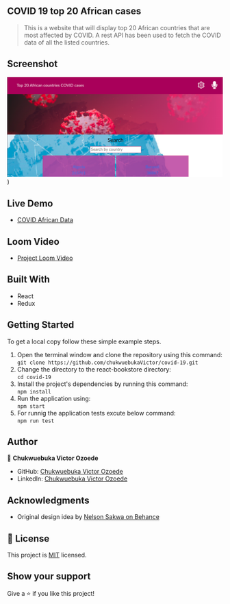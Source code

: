 ## COVID 19 top 20 African cases

> This is a website that will display top 20 African countries that are most affected by COVID. A rest API has been used to fetch the COVID data of all the listed countries.

## Screenshot

![screenshot](/src/components/img/covid-app.png))

## Live Demo

- [COVID African Data](https://victor-covid-19-app.netlify.app/)

## Loom Video

- [Project Loom Video](https://www.loom.com/share/8972d573f2f14cc6be9b05f2/)

## Built With

- React
- Redux

## Getting Started

To get a local copy follow these simple example steps.  

1. Open the terminal window and clone the repository using this command:  
`git clone https://github.com/chukwuebukaVictor/covid-19.git` 
2. Change the directory to the react-bookstore directory:  
`cd covid-19`  
3. Install the project's dependencies by running this command:   
`npm install`   
4. Run the application using:  
`npm start`  
5. For runnig the application tests excute below command:   
`npm run test`
## Author

👤 **Chukwuebuka Victor Ozoede**

- GitHub: [Chukwuebuka Victor Ozoede](https://github.com/chukwuebukaVictor)
- LinkedIn: [Chukwuebuka Victor Ozoede](https://www.linkedin.com/in/chukwuebuka-victor-ozoede/)

## Acknowledgments

- Original design idea by [Nelson Sakwa on Behance](https://www.behance.net/sakwadesignstudio)

## 📝 License

This project is [MIT](./LICENSE.md) licensed.

## Show your support

Give a ⭐ if you like this project!
